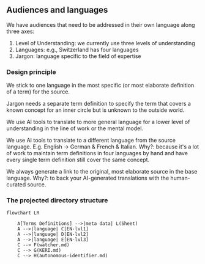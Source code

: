 ## Audiences and languages

We have audiences that need to be addressed in their own language along three axes:
1. Level of Understanding: we currently use three levels of understanding
2. Languages: e.g., Switzerland has four languages
3. Jargon: language specific to the field of expertise

### Design principle
We stick to one language in the most specific (or most elaborate definition of a term) for the source.

Jargon needs a separate term definition to specify the term that covers a known concept for an inner circle but is unknown to the outside world.

We use AI tools to translate to more general language for a lower level of understanding in the line of work or the mental model.

We use AI tools to translate to a different language from the source language. E.g. English -> German & French & Italian. Why?: because it's a lot of work to maintain term definitions in four languages by hand and have every single term definition still cover the same concept. 

We always generate a link to the original, most elaborate source in the base language. Why?: to back your AI-generated translations with the human-curated source.

### The projected directory structure
```mermaid
flowchart LR

    A[Terms Definitions] -->|meta data| L(Sheet)
    A -->|language| C[EN-lvl1]
    A -->|language| D[EN-lvl2]
    A -->|language| E[EN-lvl3]
    C --> F(watcher.md)
    C --> G(KERI.md)
    C --> H(autonomous-identifier.md)
```
